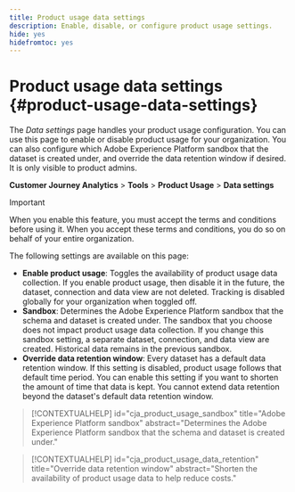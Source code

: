 ```yaml
---
title: Product usage data settings
description: Enable, disable, or configure product usage settings.
hide: yes
hidefromtoc: yes
---
```

# Product usage data settings {#product-usage-data-settings}

The _Data settings_ page handles your product usage configuration. You can use this page to enable or disable product usage for your organization. You can also configure which Adobe Experience Platform sandbox that the dataset is created under, and override the data retention window if desired. It is only visible to product admins.

**Customer Journey Analytics** > **Tools** > **Product Usage** > **Data settings**

>[!IMPORTANT]
>
>When you enable this feature, you must accept the terms and conditions before using it. When you accept these terms and conditions, you do so on behalf of your entire organization.

The following settings are available on this page:

* **Enable product usage**: Toggles the availability of product usage data collection. If you enable product usage, then disable it in the future, the dataset, connection and data view are not deleted. Tracking is disabled globally for your organization when toggled off.
* **Sandbox**: Determines the Adobe Experience Platform sandbox that the schema and dataset is created under. The sandbox that you choose does not impact product usage data collection. If you change this sandbox setting, a separate dataset, connection, and data view are created. Historical data remains in the previous sandbox.
* **Override data retention window**: Every dataset has a default data retention window. If this setting is disabled, product usage follows that default time period. You can enable this setting if you want to shorten the amount of time that data is kept. You cannot extend data retention beyond the dataset's default data retention window. 

>[!CONTEXTUALHELP]
>id="cja_product_usage_sandbox"
>title="Adobe Experience Platform sandbox"
>abstract="Determines the Adobe Experience Platform sandbox that the schema and dataset is created under."

>[!CONTEXTUALHELP]
>id="cja_product_usage_data_retention"
>title="Override data retention window"
>abstract="Shorten the availability of product usage data to help reduce costs."
